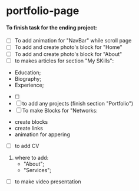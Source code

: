 # portfolio-page

#### To finish task for the ending project:

- [ ] To add animation for "NavBar" while scroll page
- [ ] To add and create photo's block for "Home"
- [ ] To add and create photo's block for "About" 
- [ ] to makes articles for section "My SKills":
- Education;
- Biography;
- Experience;
- [ ] 
- [ ] to add any projects (finish section "Portfolio")
- [ ] To make Blocks for "Networks:
- create blocks
- create links
- animation for appering
- [ ] to add CV 
1) where to add:
    - "About";
    - "Services";
- [ ] to make video presentation
